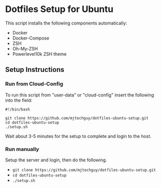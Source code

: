 # Dotfiles Setup for Ubuntu

This script installs the following components automatically:

- Docker
- Docker-Compose
- ZSH
- Oh-My-ZSH
- Powerlevel10k ZSH theme

## Setup Instructions

### Run from Cloud-Config
To run this script from "user-data" or "cloud-config" insert the following into the field:

```
#!/bin/bash

git clone https://github.com/mjtechguy/dotfiles-ubuntu-setup.git
cd dotfiles-ubuntu-setup
./setup.sh
```

Wait about 3-5 minutes for the setup to complete and login to the host.

### Run manually
Setup the server and login, then do the following.

- `git clone https://github.com/mjtechguy/dotfiles-ubuntu-setup.git`
- `cd dotfiles-ubuntu-setup`
- `./setup.sh`


